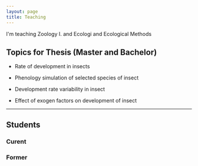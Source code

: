 ```yaml
---
layout: page
title: Teaching
---
```

I'm teaching Zoology I. and Ecologi and Ecological Methods

## Topics for Thesis (Master and Bachelor)

* Rate of development in insects

* Phenology simulation of selected species of insect

* Development rate variability in insect

* Effect of exogen factors on development of insect

-----------------------

## Students

### Curent

### Former

